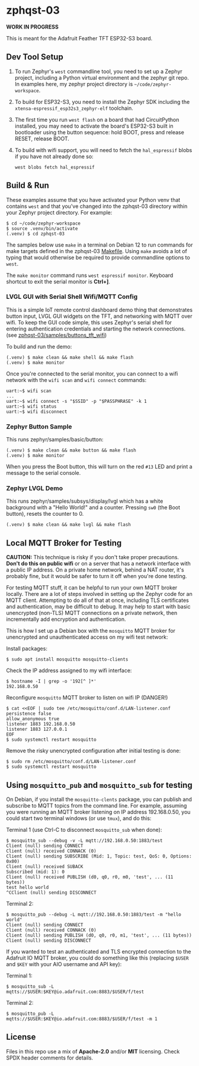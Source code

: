 <!-- SPDX-License-Identifier: MIT -->
<!-- SPDX-FileCopyrightText: Copyright 2025 Sam Blenny -->

# zphqst-03

**WORK IN PROGRESS**

This is meant for the Adafruit Feather TFT ESP32-S3 board.


## Dev Tool Setup

1. To run Zephyr's `west` commandline tool, you need to set up a Zephyr
   project, including a Python virtual environment and the zephyr git repo.
   In examples here, my zephyr project directory is `~/code/zephyr-workspace`.

2. To build for ESP32-S3, you need to install the Zephyr SDK including the
   `xtensa-espressif_esp32s3_zephyr-elf` toolchain.

3. The first time you run `west flash` on a board that had CircuitPython
   installed, you may need to activate the board's ESP32-S3 built in bootloader
   using the button sequence: hold BOOT, press and release RESET, release BOOT.

4. To build with wifi support, you will need to fetch the `hal_espressif` blobs
   if you have not already done so:

   ```
   west blobs fetch hal_espressif
   ```


## Build & Run

These examples assume that you have activated your Python venv that contains
`west` and that you've changed into the zphqst-03 directory within your Zephyr
project directory. For example:

```
$ cd ~/code/zephyr-workspace
$ source .venv/bin/activate
(.venv) $ cd zphqst-03
```

The samples below use `make` in a terminal on Debian 12 to run commands for
make targets defined in the zphqst-03 [Makefile](Makefile). Using `make`
avoids a lot of typing that would otherwise be required to provide commandline
options to `west`.

The `make monitor` command runs `west espressif monitor`. Keyboard shortcut to
exit the serial monitor is **Ctrl+]**.


### LVGL GUI with Serial Shell Wifi/MQTT Config

This is a simple IoT remote control dashboard demo thing that demonstrates
button input, LVGL GUI widgets on the TFT, and networking with MQTT over wifi.
To keep the GUI code simple, this uses Zephyr's serial shell for entering
authentication credentials and starting the network connections.
(see [zphqst-03/samples/buttons\_tft\_wifi](samples/buttons_tft_wifi))

To build and run the demo:
```
(.venv) $ make clean && make shell && make flash
(.venv) $ make monitor
```

Once you're connected to the serial monitor, you can connect to a wifi network
with the `wifi scan` and `wifi connect` commands:

```
uart:~$ wifi scan
...
uart:~$ wifi connect -s "$SSID" -p "$PASSPHRASE" -k 1
uart:~$ wifi status
uart:~$ wifi disconnect
```


### Zephyr Button Sample

This runs zephyr/samples/basic/button:

```
(.venv) $ make clean && make button && make flash
(.venv) $ make monitor
```

When you press the Boot button, this will turn on the red `#13` LED and print
a message to the serial console.


### Zephyr LVGL Demo

This runs zephyr/samples/subsys/display/lvgl which has a white background with
a "Hello World!" and a counter. Pressing `sw0` (the Boot button), resets the
counter to 0.

```
(.venv) $ make clean && make lvgl && make flash
```


## Local MQTT Broker for Testing

**CAUTION:** This technique is risky if you don't take proper precautions.
**Don't do this on public wifi** or on a server that has a network interface
with a public IP address. On a private home network, behind a NAT router, it's
probably fine, but it would be safer to turn it off when you're done testing.

For testing MQTT stuff, it can be helpful to run your own MQTT broker locally.
There are a lot of steps involved in setting up the Zephyr code for an MQTT
client. Attempting to do all of that at once, including TLS certificates and
authentication, may be difficult to debug. It may help to start with basic
unencrypted (non-TLS) MQTT connections on a private network, then
incrementally add encryption and authentication.

This is how I set up a Debian box with the `mosquitto` MQTT broker for
unencrypted and unauthenticated access on my wifi test network:

Install packages:
```
$ sudo apt install mosquitto mosquitto-clients
```

Check the IP address assigned to my wifi interface:
```
$ hostname -I | grep -o '192[^ ]*'
192.168.0.50
```

Reconfigure `mosquitto` MQTT broker to listen on wifi IP (DANGER!)
```
$ cat <<EOF | sudo tee /etc/mosquitto/conf.d/LAN-listener.conf
persistence false
allow_anonymous true
listener 1883 192.168.0.50
listener 1883 127.0.0.1
EOF
$ sudo systemctl restart mosquitto
```

Remove the risky unencrypted configuration after initial testing is done:
```
$ sudo rm /etc/mosquitto/conf.d/LAN-listener.conf
$ sudo systemctl restart mosquitto
```


## Using `mosquitto_pub` and `mosquitto_sub` for testing

On Debian, if you install the `mosquitto-clents` package, you can publish and
subscribe to MQTT topics from the command line. For example, assuming you were
running an MQTT broker listening on IP address 192.168.0.50, you could start
two terminal windows (or use `tmux`), and do this:

Terminal 1 (use Ctrl-C to disconnect `mosquitto_sub` when done):
```
$ mosquitto_sub --debug -v -L mqtt://192.168.0.50:1883/test
Client (null) sending CONNECT
Client (null) received CONNACK (0)
Client (null) sending SUBSCRIBE (Mid: 1, Topic: test, QoS: 0, Options: 0x00)
Client (null) received SUBACK
Subscribed (mid: 1): 0
Client (null) received PUBLISH (d0, q0, r0, m0, 'test', ... (11 bytes))
test hello world
^CClient (null) sending DISCONNECT
```

Terminal 2:
```
$ mosquitto_pub --debug -L mqtt://192.168.0.50:1883/test -m "hello world"
Client (null) sending CONNECT
Client (null) received CONNACK (0)
Client (null) sending PUBLISH (d0, q0, r0, m1, 'test', ... (11 bytes))
Client (null) sending DISCONNECT
```

If you wanted to test an authenticated and TLS encrypted connection to the
Adafruit IO MQTT broker, you could do something like this (replacing `$USER`
and `$KEY` with your AIO username and API key):

Terminal 1:
```
$ mosquitto_sub -L mqtts://$USER:$KEY@io.adafruit.com:8883/$USER/f/test
```

Terminal 2:
```
$ mosquitto_pub -L mqtts://$USER:$KEY@io.adafruit.com:8883/$USER/f/test -m 1
```


## License

Files in this repo use a mix of **Apache-2.0** and/or **MIT** licensing. Check
SPDX header comments for details.
